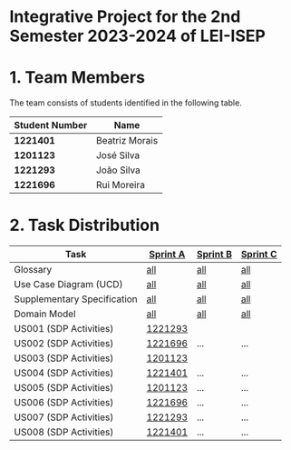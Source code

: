 # Integrative Project for the 2nd Semester 2023-2024 of LEI-ISEP

# 1. Team Members

The team consists of students identified in the following table.

| Student Number | Name           |
|----------------|----------------|
| **1221401**    | Beatriz Morais |
| **1201123**    | José Silva     |
| **1221293**    | João Silva     |
| **1221696**    | Rui Moreira    |

# 2. Task Distribution ###


| Task                        | [Sprint A](sprintA/Readme.md)                                                              | [Sprint B](sprintB/Readme.md)                                                              | [Sprint C](sprintC/Readme.md)                                                              |
|-----------------------------|--------------------------------------------------------------------------------------------|--------------------------------------------------------------------------------------------|--------------------------------------------------------------------------------------------|
| Glossary                    | [all](sprintA/global-artifacts/01.requirements-engineering/glossary.md)                    | [all](sprintB/global-artifacts/01.engineering-requirements/glossary.md)                    | [all](sprintC/global-artifacts/01.engineering-requirements/glossary.md)                    |
| Use Case Diagram (UCD)      | [all](sprintA/global-artifacts/01.requirements-engineering/use-case-diagram.md)            | [all](sprintB/global-artifacts/01.engineering-requirements/use-case-diagram.md)            | [all](sprintC/global-artifacts/01.engineering-requirements/use-case-diagram.md)            |
| Supplementary Specification | [all](sprintA/global-artifacts/01.requirements-engineering/supplementary-specification.md) | [all](sprintB/global-artifacts/01.engineering-requirements/supplementary-specification.md) | [all](sprintC/global-artifacts/01.engineering-requirements/supplementary-specification.md) |
| Domain Model                | [all](sprintA/global-artifacts/02.analysis/analysis.md)                                    | [all](sprintB/global-artifacts/02.analysis/analysis.md)                                    | [all](sprintC/global-artifacts/02.analysis/analysis.md)                                    |
| US001 (SDP Activities)      | [1221293](sprintA/us001/Readme.md)                                                         |                                                                                            |                                                                                            |
| US002 (SDP Activities)      | [1221696](sprintA/us002/Readme.md)                                                         | ...                                                                                        | ...                                                                                        |
| US003 (SDP Activities)      | [1201123](sprintA/us003/Readme.md)                                                         |                                                                                            |                                                                                            |
| US004 (SDP Activities)      | [1221401](sprintA/us004/Readme.md)                                                         | ...                                                                                        | ...                                                                                        |
| US005 (SDP Activities)      | [1201123](sprintA/us005/Readme.md)                                                         | ...                                                                                        | ...                                                                                        |
| US006 (SDP Activities)      | [1221696](sprintA/us006/Readme.md)                                                         | ...                                                                                        | ...                                                                                        |
| US007 (SDP Activities)      | [1221293](sprintA/us007/Readme.md)                                                         | ...                                                                                        | ...                                                                                        |
| US008 (SDP Activities)      | [1221401](sprintA/us008/Readme.md)                                                         | ...                                                                                        | ...                                                                                        |
